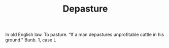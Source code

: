 ---
title: Depasture
letter: D
permalink: "/definitions/bld-depasture.html"
body: In old English law. To pasture. “If a man depastures unprofitable cattle in
  his ground." Bunb. 1, case L
published_at: '2018-07-07'
source: Black's Law Dictionary 2nd Ed (1910)
layout: post
---